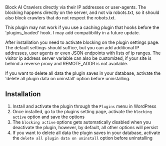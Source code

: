 Block AI Crawlers directly via their IP addresses or user-agents. The blocking happens directly on the server, and not via robots.txt, so it should also block crawlers that do not respect the robots.txt.

This plugin may not work if you use a caching plugin that hooks before the 'plugins_loaded' hook. I may add compatibility in a future update.

After installation you need to activate blocking on the plugin settings page. The default settings should suffice, but you can add additional IP addresses, user agents or even JSON endpoints with lists of ip ranges.
The visitor ip address server variable can also be customized, if your site is behind a reverse proxy and REMOTE_ADDR is not available.

If you want to delete all data the plugin saves in your database, activate the 'delete all plugin data on uninstall' option before uninstalling.

## Installation

1. Install and activate the plugin through the `Plugins` menu in WordPress
2. Once installed, go to the plugins setting page, activate the `blocking active` option and save the options
3. The `blocking active` options gets automatically disabled when you deactivate the plugin, however, by default, all other options will persist
4. If you want to delete all data the plugin saves in your database, activate the `delete all plugin data on uninstall` option before uninstalling